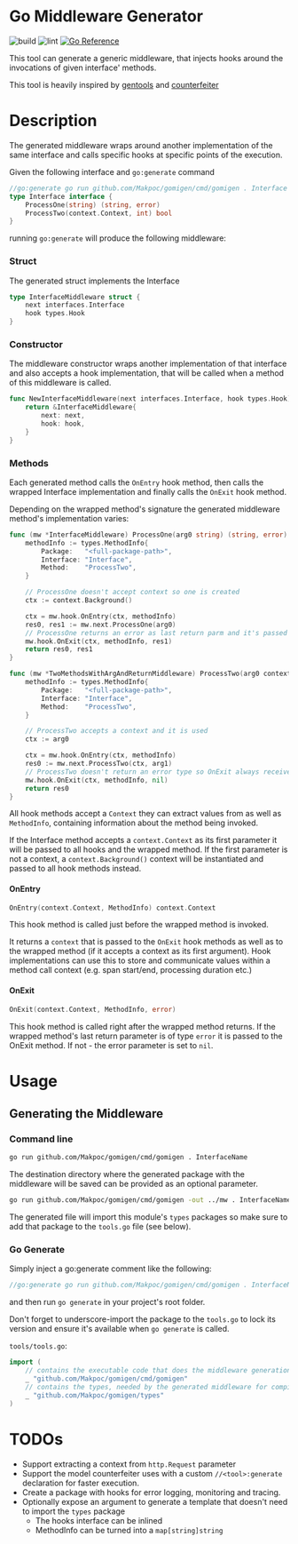 # Go Middleware Generator

![build](https://github.com/Makpoc/gomigen/workflows/Go/badge.svg)
![lint](https://github.com/Makpoc/gomigen/workflows/golangci-lint/badge.svg)
[![Go Reference](https://pkg.go.dev/badge/github.com/Makpoc/gomigen.svg)](https://pkg.go.dev/github.com/Makpoc/gomigen)

This tool can generate a generic middleware, that injects hooks around
the invocations of given interface' methods.

This tool is heavily inspired by [gentools](https://github.com/Bo0mer/gentools) and
[counterfeiter](https://github.com/maxbrunsfeld/counterfeiter/)

# Description

The generated middleware wraps around another implementation of the same interface
and calls specific hooks at specific points of the execution.

Given the following interface and `go:generate` command

```go
//go:generate go run github.com/Makpoc/gomigen/cmd/gomigen . Interface
type Interface interface {
    ProcessOne(string) (string, error)
    ProcessTwo(context.Context, int) bool
}
```

running `go:generate` will produce the following middleware:

### Struct

The generated struct implements the Interface

```go
type InterfaceMiddleware struct {
	next interfaces.Interface
	hook types.Hook
}
```

### Constructor

The middleware constructor wraps another implementation of that interface
and also accepts a hook implementation, that will be called when a method of
this middleware is called.

```go
func NewInterfaceMiddleware(next interfaces.Interface, hook types.Hook) *InterfaceMiddleware {
	return &InterfaceMiddleware{
		next: next,
		hook: hook,
	}
}
```

### Methods

Each generated method calls the `OnEntry` hook method, then calls the wrapped Interface
implementation and finally calls the `OnExit` hook method.

Depending on the wrapped method's signature the generated middleware method's implementation varies:

```go
func (mw *InterfaceMiddleware) ProcessOne(arg0 string) (string, error) {
	methodInfo := types.MethodInfo{
		Package:   "<full-package-path>",
		Interface: "Interface",
		Method:    "ProcessTwo",
	}

	// ProcessOne doesn't accept context so one is created
	ctx := context.Background()

	ctx = mw.hook.OnEntry(ctx, methodInfo)
	res0, res1 := mw.next.ProcessOne(arg0)
	// ProcessOne returns an error as last return parm and it's passed to the OnExit hook
	mw.hook.OnExit(ctx, methodInfo, res1)
	return res0, res1
}

func (mw *TwoMethodsWithArgAndReturnMiddleware) ProcessTwo(arg0 context.Context, arg1 int) bool {
	methodInfo := types.MethodInfo{
		Package:   "<full-package-path>",
		Interface: "Interface",
		Method:    "ProcessTwo",
	}

	// ProcessTwo accepts a context and it is used
	ctx := arg0

	ctx = mw.hook.OnEntry(ctx, methodInfo)
	res0 := mw.next.ProcessTwo(ctx, arg1)
	// ProcessTwo doesn't return an error type so OnExit always receives nil
	mw.hook.OnExit(ctx, methodInfo, nil)
	return res0
}
```

All hook methods accept a `Context` they can extract values from as well as `MethodInfo`, containing
information about the method being invoked.

If the Interface method accepts a `context.Context` as its first parameter it will be passed
to all hooks and the wrapped method. If the first parameter is not a context, a
`context.Background()` context will be instantiated and passed to all hook methods instead.

#### OnEntry

```go
OnEntry(context.Context, MethodInfo) context.Context
```

This hook method is called just before the wrapped method is invoked.

It returns a `context` that is passed to the `OnExit` hook methods as well as to the
wrapped method (if it accepts a context as its first argument). Hook implementations can
use this to store and communicate values within a method call context (e.g. span
start/end, processing duration etc.)

#### OnExit

```go
OnExit(context.Context, MethodInfo, error)
```

This hook method is called right after the wrapped method returns. If the wrapped
method's last return parameter is of type `error` it is passed to the OnExit
method. If not - the error parameter is set to `nil`.

# Usage

## Generating the Middleware

### Command line

```sh
go run github.com/Makpoc/gomigen/cmd/gomigen . InterfaceName
```

The destination directory where the generated package with the middleware will be saved
can be provided as an optional parameter.

```sh
go run github.com/Makpoc/gomigen/cmd/gomigen -out ../mw . InterfaceName
```

The generated file will import this module's `types` packages so make sure to add that
package to the `tools.go` file (see below).

### Go Generate

Simply inject a go:generate comment like the following:

```go
//go:generate go run github.com/Makpoc/gomigen/cmd/gomigen . InterfaceName
```

and then run `go generate` in your project's root folder.

Don't forget to underscore-import the package to the `tools.go` to lock its version and ensure
it's available when `go generate` is called.

`tools/tools.go`:

```go
import (
	// contains the executable code that does the middleware generation.
    _ "github.com/Makpoc/gomigen/cmd/gomigen"
	// contains the types, needed by the generated middleware for compilation.
    _ "github.com/Makpoc/gomigen/types"
)
```

# TODOs

* Support extracting a context from `http.Request` parameter
* Support the model counterfeiter uses with a
custom `//<tool>:generate` declaration for faster execution.
* Create a package with hooks for error logging, monitoring and tracing.
* Optionally expose an argument to generate a template that doesn't need to import the `types` package
  * The hooks interface can be inlined
  * MethodInfo can be turned into a `map[string]string`
